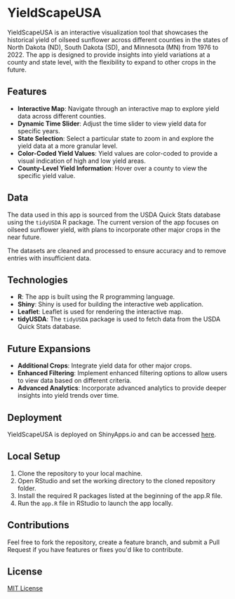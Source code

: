 # YieldScapeUSA

YieldScapeUSA is an interactive visualization tool that showcases the historical yield of oilseed sunflower across different counties in the states of North Dakota (ND), South Dakota (SD), and Minnesota (MN) from 1976 to 2022. The app is designed to provide insights into yield variations at a county and state level, with the flexibility to expand to other crops in the future.

## Features

- **Interactive Map**: Navigate through an interactive map to explore yield data across different counties.
- **Dynamic Time Slider**: Adjust the time slider to view yield data for specific years.
- **State Selection**: Select a particular state to zoom in and explore the yield data at a more granular level.
- **Color-Coded Yield Values**: Yield values are color-coded to provide a visual indication of high and low yield areas.
- **County-Level Yield Information**: Hover over a county to view the specific yield value.

## Data

The data used in this app is sourced from the USDA Quick Stats database using the `tidyUSDA` R package. The current version of the app focuses on oilseed sunflower yield, with plans to incorporate other major crops in the near future.

The datasets are cleaned and processed to ensure accuracy and to remove entries with insufficient data.

## Technologies

- **R**: The app is built using the R programming language.
- **Shiny**: Shiny is used for building the interactive web application.
- **Leaflet**: Leaflet is used for rendering the interactive map.
- **tidyUSDA**: The `tidyUSDA` package is used to fetch data from the USDA Quick Stats database.

## Future Expansions

- **Additional Crops**: Integrate yield data for other major crops.
- **Enhanced Filtering**: Implement enhanced filtering options to allow users to view data based on different criteria.
- **Advanced Analytics**: Incorporate advanced analytics to provide deeper insights into yield trends over time.

## Deployment

YieldScapeUSA is deployed on ShinyApps.io and can be accessed [here](https://sammajumder.shinyapps.io/YieldScapeUSA/).

## Local Setup

1. Clone the repository to your local machine.
2. Open RStudio and set the working directory to the cloned repository folder.
3. Install the required R packages listed at the beginning of the app.R file.
4. Run the `app.R` file in RStudio to launch the app locally.

## Contributions

Feel free to fork the repository, create a feature branch, and submit a Pull Request if you have features or fixes you'd like to contribute.

## License

[MIT License](LICENSE)
